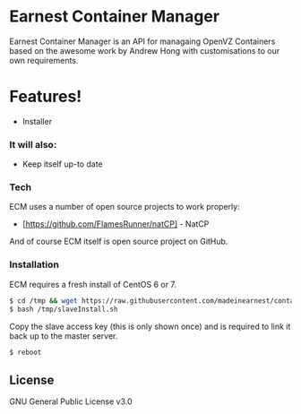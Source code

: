 # Earnest Container Manager

Earnest Container Manager is an API for managaing OpenVZ Containers based on the awesome work by Andrew Hong with customisations to our own requirements.

# Features!

  - Installer

### It will also:
  - Keep itself up-to date

### Tech

ECM uses a number of open source projects to work properly:

* [https://github.com/FlamesRunner/natCP] - NatCP

And of course ECM itself is open source project on GitHub.

### Installation

ECM requires a fresh install of CentOS 6 or 7.

```sh
$ cd /tmp && wget https://raw.githubusercontent.com/madeinearnest/container-manager/master/slave/slaveInstall.sh --no-check-certificate 
$ bash /tmp/slaveInstall.sh
```

Copy the slave access key (this is only shown once) and is required to link it back up to the master server.

```sh
$ reboot
```

License
----

GNU General Public License v3.0

